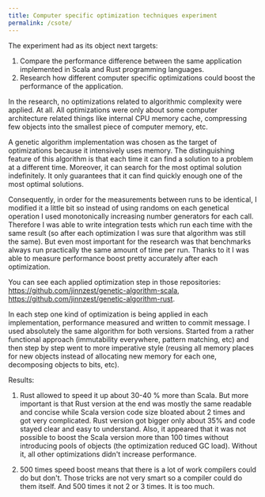```yaml
---
title: Computer specific optimization techniques experiment
permalink: /csote/
---
```


The experiment had as its object next targets:
1. Compare the performance difference between the same application implemented in Scala and Rust programming languages. 
2. Research how different computer specific optimizations could boost the performance of the application. 

In the research, no optimizations related to algorithmic complexity were applied. At all. All optimizations were only about some computer architecture related things like internal CPU memory cache, compressing few objects into the smallest piece of computer memory, etc.

A genetic algorithm implementation was chosen as the target of optimizations because it intensively uses memory. The distinguishing feature of this algorithm is that each time it can find a solution to a problem at a different time. Moreover, it can search for the most optimal solution indefinitely. It only guarantees that it can find quickly enough one of the most optimal solutions.  

Consequently, in order for the measurements between runs to be identical, I modified it a little bit so instead of using randoms on each genetical operation I used monotonically increasing number generators for each call. Therefore I was able to write integration tests which run each time with the same result (so after each optimization I was sure that algorithm was still the same). But even most important for the research was that benchmarks always run practically the same amount of time per run. Thanks to it I was able to measure performance boost pretty accurately after each optimization. 

You can see each applied optimization step in those repositories: https://github.com/jinnzest/genetic-algorithm-scala,
https://github.com/jinnzest/genetic-algorithm-rust. 

In each step one kind of optimization is being applied in each implementation, performance measured and written to commit message. I used absolutely the same algorithm for both versions. Started from a rather functional approach (immutability everywhere, pattern matching, etc) and then step by step went to more imperative style (reusing all memory places for new objects instead of allocating new memory for each one, decomposing objects to bits, etc). 

Results: 
1. Rust allowed to speed it up about 30-40 % more than Scala. But more important is that Rust version at the end was mostly the same readable and concise while Scala version code size bloated about 2 times and got very complicated.  Rust version got bigger only about 35% and code stayed clear and easy to understand. Also, it appeared that it was not possible to boost the Scala version more than 100 times without introducing pools of objects (the optimization reduced GC load). Without it, all other optimizations didn't increase performance. 

2. 500 times speed boost means that there is a lot of work compilers could do but don't. Those tricks are not very smart so a compiler could do them itself. And 500 times it not 2 or 3 times. It is too much. 
